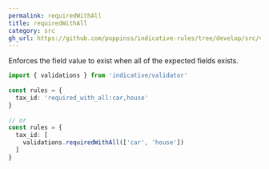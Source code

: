 ```yaml
---
permalink: requiredWithAll
title: requiredWithAll
category: src
gh_url: https://github.com/poppinss/indicative-rules/tree/develop/src/validations/existence/requiredWithAll.ts
---
```


Enforces the field value to exist when all of the expected fields exists.
 
```ts
import { validations } from 'indicative/validator'
 
const rules = {
  tax_id: 'required_with_all:car,house'
}
 
// or
const rules = {
  tax_id: [
    validations.requiredWithAll(['car', 'house'])
  ]
}
```